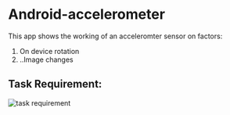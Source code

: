 # Android-accelerometer

This app shows the working of an acceleromter sensor on factors:
1. On device rotation
2. ..Image changes

## Task Requirement:

![task requirement](https://user-images.githubusercontent.com/49322171/129359564-2e664ab6-54c3-4c08-9c77-024f3a5ae628.PNG)
